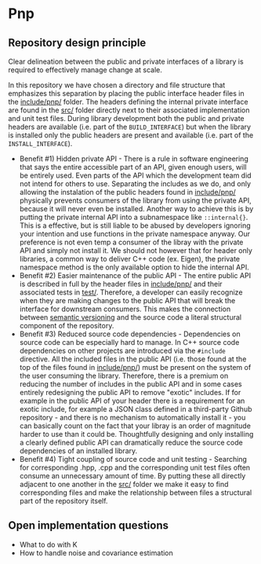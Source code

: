 # Pnp

## Repository design principle

Clear delineation between the public and private interfaces of a library is required to effectively manage change at
scale.

In this repository we have chosen a directory and file structure that emphasizes this separation by placing the public
interface header files in the [include/pnp/](code/include/pnp/) folder. The headers defining the internal private
interface are found in the [src/](code/src/) folder directly next to their associated implementation and unit test
files. During library development both the public and private headers are available (i.e. part of the `BUILD_INTERFACE`)
but when the library is installed only the public headers are present and available (i.e. part of the
`INSTALL_INTERFACE`).

* Benefit #1) Hidden private API - There is a rule in software engineering that says the entire accessible part of an
  API, given enough users, will be entirely used. Even parts of the API which the development team did not intend for
  others to use. Separating the includes as we do, and only allowing the instalation of the public headers found
  in [include/pnp/](code/include/pnp/) physically prevents consumers of the library from using the private API, because
  it will never even be installed.
  Another way to achieve this is by putting the private internal API into a subnamespace like `::internal{}`.
  This is a effective, but is still liable to be abused by developers ignoring your intention and use functions in the
  private namespace anyway. Our preference is not even temp a consumer of the libray with the private API and simply not
  install it. We should not however that for header only libraries, a common way to deliver C++ code (ex. Eigen), the
  private namespace method is the only available option to hide the internal API.
* Benefit #2) Easier maintenance of the public API - The entire public API is described in full by the header files
  in [include/pnp/](code/include/pnp/) and their associated tests in [test/](code/test/). Therefore, a developer can
  easily recognize when they are making changes to the public API that will break the interface for downstream
  consumers. This makes the connection between [semantic versioning](https://semver.org/) and the source code a literal
  structural component of the repository.
* Benefit #3) Reduced source code dependencies - Dependencies on source code can be especially hard to manage. In C++
  source code dependencies on other projects are introduced via the `#include` directive. All the included files in
  the public API (i.e. those found at the top of the files found in [include/pnp/](code/include/pnp/)) must be
  present on the system of the user consuming the library. Therefore, there is a premium on reducing the number of
  includes in the public API and in some cases entirely redesigning the public API to remove "exotic" includes. If for
  example in the public API of your header there is a requirement for an exotic include, for example a JSON class
  defined in a third-party Github repository - and there is no mechanism to automatically install it - you can basically
  count on the fact that your libray is an order of magnitude harder to use than it could be. Thoughtfully designing and
  only installing a clearly defined public API can dramatically reduce the source code dependencies of an installed
  library.
* Benefit #4) Tight coupling of source code and unit testing - Searching for corresponding .hpp, .cpp and the
  corresponding unit test files often consume an unnecessary amount of time. By putting these all directly adjacent to
  one another in the [src/](code/src/) folder we make it easy to find corresponding files and make the relationship
  between files a structural part of the repository itself.

## Open implementation questions

* What to do with K
* How to handle noise and covariance estimation

